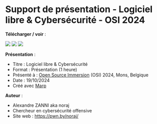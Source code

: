 # Support de présentation - Logiciel libre & Cybersécurité - OSI 2024

**Télécharger / voir** :

[![](https://img.shields.io/badge/pdf-offline-red?style=for-the-badge)](https://github.com/noraj/prez-OSI-2024/releases/download/1.0.0/Open-Source-Immersion-2024-Logiciel-Libre-et-Cybersecurite-Alexandre-ZANNI.pdf)
[![](https://img.shields.io/badge/html-online-green?style=for-the-badge)](https://noraj.github.io/prez-OSI-2024/)
[![](https://img.shields.io/badge/markdown-source-blue?style=for-the-badge)](slides.md)

**Présentation** :

- Titre : Logiciel libre & Cybersécurité
- Format : Présentation (1 heure)
- Présenté à : [Open Source Immersion](https://www.risk-horizon.be/OSI) (OSI) 2024, Mons, Belgique
- Date : 19/10/2024
- Créé avec [Marp](https://marp.app/)

**Auteur** :

- Alexandre ZANNI aka noraj
- Chercheur en cybersécurité offensive
- Site web : https://pwn.by/noraj/
